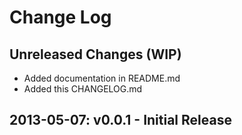 # Change Log

## Unreleased Changes (WIP)

* Added documentation in README.md
* Added this CHANGELOG.md

## 2013-05-07: v0.0.1 - Initial Release

